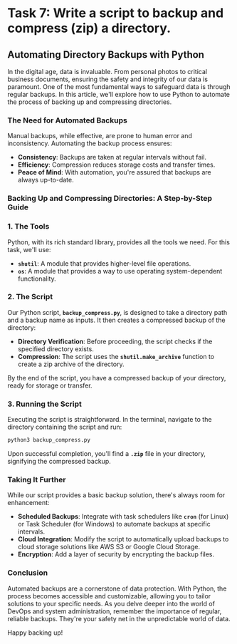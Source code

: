 # Task 7: Write a script to backup and compress (zip) a directory.

## **Automating Directory Backups with Python**

In the digital age, data is invaluable. From personal photos to critical business documents, ensuring the safety and integrity of our data is paramount. One of the most fundamental ways to safeguard data is through regular backups. In this article, we'll explore how to use Python to automate the process of backing up and compressing directories.

### **The Need for Automated Backups**

Manual backups, while effective, are prone to human error and inconsistency. Automating the backup process ensures:

- **Consistency**: Backups are taken at regular intervals without fail.
- **Efficiency**: Compression reduces storage costs and transfer times.
- **Peace of Mind**: With automation, you're assured that backups are always up-to-date.

### **Backing Up and Compressing Directories: A Step-by-Step Guide**

### **1. The Tools**

Python, with its rich standard library, provides all the tools we need. For this task, we'll use:

- **`shutil`**: A module that provides higher-level file operations.
- **`os`**: A module that provides a way to use operating system-dependent functionality.

### **2. The Script**

Our Python script, **`backup_compress.py`**, is designed to take a directory path and a backup name as inputs. It then creates a compressed backup of the directory:

- **Directory Verification**: Before proceeding, the script checks if the specified directory exists.
- **Compression**: The script uses the **`shutil.make_archive`** function to create a zip archive of the directory.

By the end of the script, you have a compressed backup of your directory, ready for storage or transfer.

### **3. Running the Script**

Executing the script is straightforward. In the terminal, navigate to the directory containing the script and run:

```bash
python3 backup_compress.py
```

Upon successful completion, you'll find a **`.zip`** file in your directory, signifying the compressed backup.

### **Taking It Further**

While our script provides a basic backup solution, there's always room for enhancement:

- **Scheduled Backups**: Integrate with task schedulers like **`cron`** (for Linux) or Task Scheduler (for Windows) to automate backups at specific intervals.
- **Cloud Integration**: Modify the script to automatically upload backups to cloud storage solutions like AWS S3 or Google Cloud Storage.
- **Encryption**: Add a layer of security by encrypting the backup files.

### **Conclusion**

Automated backups are a cornerstone of data protection. With Python, the process becomes accessible and customizable, allowing you to tailor solutions to your specific needs. As you delve deeper into the world of DevOps and system administration, remember the importance of regular, reliable backups. They're your safety net in the unpredictable world of data.

Happy backing up!